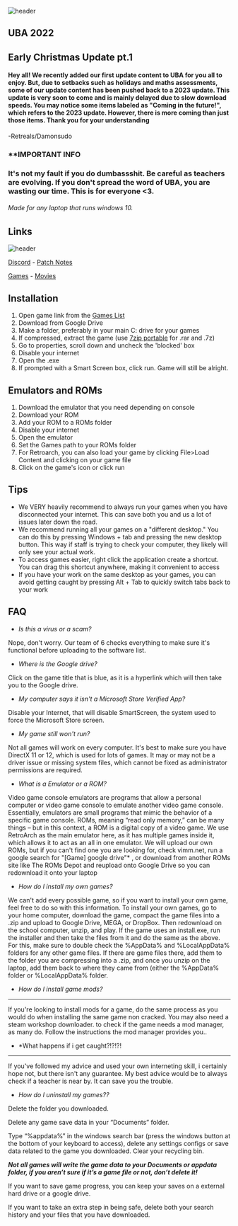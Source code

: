 ![header](https://i.imgur.com/4M7IWwP.gif)

## UBA 2022


## Early Christmas Update pt.1
#### Hey all! We recently added our first update content to UBA for you all to enjoy. But, due to  setbacks such as holidays and maths assessments, some of our update content has been pushed back to a 2023 update. This update is very soon to come and is mainly delayed due to slow download speeds. You may notice some items labeled as "Coming in the future!", which refers to the 2023 update. However, there is more coming than just those items. Thank you for your understanding

-Retreals/Damonsudo

### **IMPORTANT INFO
### **It's not my  fault if you do dumbassshit. Be careful as teachers are evolving. If you don't spread the word of UBA, you are wasting our time. This is for everyone <3.**
###### Made for any laptop that runs windows 10.

## Links
  
  ![header](https://i.imgur.com/4M7IWwP.gif)
  
[Discord](https://discord.gg/eqprnJDYJH) - [Patch Notes](https://github.com/unblocked-games-archive/UBA-2022/blob/42422281c85c54bc51d3e8c0c3120086eef096f9/Patchnotes.md)

[Games](https://github.com/Project-Bradnails/Bradnails1/blob/main/Software/software-list.md) - [Movies](https://github.com/Project-Bradnails/Bradnails/blob/main/Software/movies-list.md) 

## Installation
1. Open game link from the [Games List](https://github.com/ProjectBradnails/Bradnails1/blob/main/Software/software-list.md)
2. Download from Google Drive
3. Make a folder, preferably in your main C: drive for your games
4. If compressed, extract the game (use [7zip portable](https://drive.google.com/file/d/1by7I72v0vP8VvdlOQaE5SnwC3zSoam6z/view) for .rar and .7z)
5. Go to properties, scroll down and uncheck the 'blocked' box
6. Disable your internet
7. Open the .exe
8. If prompted with a Smart Screen box, click run. Game will still be alright.
## Emulators and ROMs
1. Download the emulator that you need depending on console
2. Download your ROM
3. Add your ROM to a ROMs folder
4. Disable your internet
5. Open the emulator
6. Set the Games path to your ROMs folder
7. For Retroarch, you can also load your game by clicking File>Load Content and clicking on your game file
8. Click on the game's icon or click run

## Tips
- We VERY heavily recommend to always run your games when you have disconnected your internet. This can save both you and us a lot of issues later down the road.
- We recommend running all your games on a "different desktop." You can do this by pressing Windows + tab and pressing the
new desktop button. This way if staff is trying to check your computer, they likely will only see your actual work.
- To access games easier, right click the application create a shortcut. You can drag this shortcut anywhere, making it convenient to access
- If you have your work on the same desktop as your games, you can avoid getting caught by pressing Alt + Tab to quickly switch tabs back to your work

## FAQ
- *Is this a virus or a scam?*

Nope, don't worry. Our team of 6 checks everything to make sure it's functional before uploading to the software list.

- *Where is the Google drive?*

Click on the game title that is blue, as it is a hyperlink which will then take you to the Google drive.

- *My computer says it isn't a Microsoft Store Verified App?*

Disable your Internet, that will disable SmartScreen, the system used to force the Microsoft Store screen.

- *My game still won't run?* 

Not all games will work on every computer. It's best to make sure you have DirectX 11 or 12, which is used for lots of games.
It may or may not be a driver issue or missing system files, which cannot be fixed as administrator permissions are
required.

- *What is a Emulator or a ROM?*

Video game console emulators are programs that allow a personal computer or video game console to emulate another video game console. Essentially, emulators are small programs that mimic the behavior of a specific game console. ROMs, meaning “read only memory,” can be many things – but in this context, a ROM is a digital copy of a video game. We use RetroArch as the main emulator here, as it has multiple games inside it, which allows it to act as an all in one emulator. We will upload our own ROMs, but if you can't find one you are looking for, check vimm.net, run a google search for "[Game] google drive"* , or download from another ROMs site like The ROMs Depot and reupload onto Google Drive so you can redownload it onto your laptop

- *How do I install my own games?*

We can't add every possible game, so if you want to install your own game, feel free to do so with this information.
To install your own games, go to your home computer, download the game, compact the game files into a .zip and upload to Google Drive, MEGA, or DropBox. Then redownload on the school computer, unzip, and play. If the game uses an install.exe, run the installer and then take the files from it and do the same as the above. For this, make sure to double check the %AppData% and %LocalAppData% folders for any other game files. If there are game files there, add them to the folder you are compressing into a .zip, and once you unzip on the laptop, add them back to where they came from (either the %AppData% folder or %LocalAppData% folder.

- *How do I install game mods?*
--------------------------------
If you're looking to install mods for a game, do the same process as you would do when installing the same game non cracked. You may also need a steam workshop downloader. to check if the game needs a mod manager, as many do. Follow the instructions the mod manager provides you..

- *What happens if i get caught?!?!?!
--------------------------------------
If you've followed my advice and used your own interneting skill, i certainly hope not, but there isn't any guarantee. My best advice would be to always check if a teacher is near by. It can save you the trouble.

- *How do I uninstall my games??*


Delete the folder you downloaded. 


Delete any game save data in your “Documents” folder.

Type “%appdata%” in the windows search bar (press the windows button at the bottom of your keyboard to access), delete any settings configs or save data related to the game you downloaded.
Clear your recycling bin. 

***Not all games will write the game data to your Documents or appdata folder, if you aren’t sure if it’s a game file or not, don’t delete it!***

If you want to save game progress, you can keep your saves on a external hard drive or a google drive.

If you want to take an extra step in being safe, delete both your search history and your files that you have downloaded.

